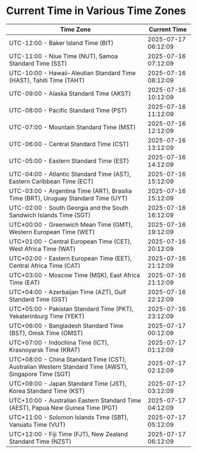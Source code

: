 # Current Time in Various Time Zones

| Time Zone | Current Time |
|-----------|--------------|
| UTC-12:00 - Baker Island Time (BIT) | 2025-07-17 06:12:09 |
| UTC-11:00 - Niue Time (NUT), Samoa Standard Time (SST) | 2025-07-16 07:12:09 |
| UTC-10:00 - Hawaii-Aleutian Standard Time (HAST), Tahiti Time (TAHT) | 2025-07-16 08:12:09 |
| UTC-09:00 - Alaska Standard Time (AKST) | 2025-07-16 10:12:09 |
| UTC-08:00 - Pacific Standard Time (PST) | 2025-07-16 11:12:09 |
| UTC-07:00 - Mountain Standard Time (MST) | 2025-07-16 12:12:09 |
| UTC-06:00 - Central Standard Time (CST) | 2025-07-16 13:12:09 |
| UTC-05:00 - Eastern Standard Time (EST) | 2025-07-16 14:12:09 |
| UTC-04:00 - Atlantic Standard Time (AST), Eastern Caribbean Time (ECT) | 2025-07-16 15:12:09 |
| UTC-03:00 - Argentina Time (ART), Brasília Time (BRT), Uruguay Standard Time (UYT) | 2025-07-16 15:12:09 |
| UTC-02:00 - South Georgia and the South Sandwich Islands Time (SGT) | 2025-07-16 16:12:09 |
| UTC±00:00 - Greenwich Mean Time (GMT), Western European Time (WET) | 2025-07-16 19:12:09 |
| UTC+01:00 - Central European Time (CET), West Africa Time (WAT) | 2025-07-16 20:12:09 |
| UTC+02:00 - Eastern European Time (EET), Central Africa Time (CAT) | 2025-07-16 21:12:09 |
| UTC+03:00 - Moscow Time (MSK), East Africa Time (EAT) | 2025-07-16 21:12:09 |
| UTC+04:00 - Azerbaijan Time (AZT), Gulf Standard Time (GST) | 2025-07-16 22:12:09 |
| UTC+05:00 - Pakistan Standard Time (PKT), Yekaterinburg Time (YEKT) | 2025-07-16 23:12:09 |
| UTC+06:00 - Bangladesh Standard Time (BST), Omsk Time (OMST) | 2025-07-17 00:12:09 |
| UTC+07:00 - Indochina Time (ICT), Krasnoyarsk Time (KRAT) | 2025-07-17 01:12:09 |
| UTC+08:00 - China Standard Time (CST), Australian Western Standard Time (AWST), Singapore Time (SGT) | 2025-07-17 02:12:09 |
| UTC+09:00 - Japan Standard Time (JST), Korea Standard Time (KST) | 2025-07-17 03:12:09 |
| UTC+10:00 - Australian Eastern Standard Time (AEST), Papua New Guinea Time (PGT) | 2025-07-17 04:12:09 |
| UTC+11:00 - Solomon Islands Time (SBT), Vanuatu Time (VUT) | 2025-07-17 05:12:09 |
| UTC+12:00 - Fiji Time (FJT), New Zealand Standard Time (NZST) | 2025-07-17 06:12:09 |
